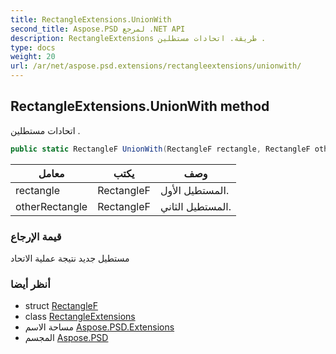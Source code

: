 ```yaml
---
title: RectangleExtensions.UnionWith
second_title: Aspose.PSD لمرجع .NET API
description: RectangleExtensions طريقة. اتحادات مستطلين .
type: docs
weight: 20
url: /ar/net/aspose.psd.extensions/rectangleextensions/unionwith/
---
```

## RectangleExtensions.UnionWith method

اتحادات مستطلين .

```csharp
public static RectangleF UnionWith(RectangleF rectangle, RectangleF otherRectangle)
```

| معامل | يكتب | وصف |
| --- | --- | --- |
| rectangle | RectangleF | المستطيل الأول. |
| otherRectangle | RectangleF | المستطيل الثاني. |

### قيمة الإرجاع

مستطيل جديد نتيجة عملية الاتحاد

### أنظر أيضا

* struct [RectangleF](../../../aspose.psd/rectanglef/)
* class [RectangleExtensions](../)
* مساحة الاسم [Aspose.PSD.Extensions](../../rectangleextensions/)
* المجسم [Aspose.PSD](../../../)



